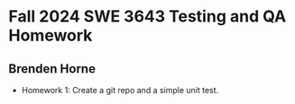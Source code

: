 # Fall 2024 SWE 3643 Testing and QA Homework
## Brenden Horne

- Homework 1: Create a git repo and a simple unit test.